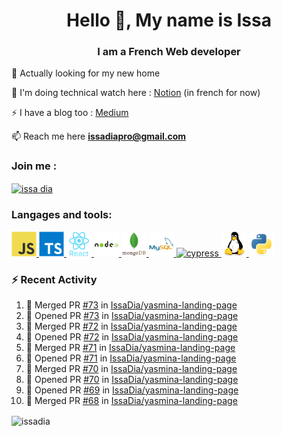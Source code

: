 <h1 align="center">Hello 👋, My name is Issa</h1>
<h3 align="center">I am a French Web developer</h3>


🔭 Actually looking for my new home


📝 I'm doing technical watch here :  [Notion](https://www.notion.so/Veille-Techno-Issa-2572f315bd9348c3a13dcb8b8c3cdb0d) (in french for now)

⚡ I have a blog too : [Medium](https://medium.com/@issadia)

📫 Reach me here **issadiapro@gmail.com**

<h3 align="left">Join me :</h3>
<p align="left">
<a href="https://linkedin.com/in/issa-dia-dev/" target="blank"><img align="center" src="https://raw.githubusercontent.com/rahuldkjain/github-profile-readme-generator/master/src/images/icons/Social/linked-in-alt.svg" alt="issa dia" height="30" width="40" /></a>
</p>

<h3 align="left">Langages and tools:</h3>
<p align="left"> 
  <a href="https://developer.mozilla.org/en-US/docs/Web/JavaScript" target="_blank"> <img src="https://raw.githubusercontent.com/devicons/devicon/master/icons/javascript/javascript-original.svg" alt="javascript" width="40" height="40"/> </a>
  <a href="https://www.typescriptlang.org/" target="_blank"> <img src="https://raw.githubusercontent.com/devicons/devicon/master/icons/typescript/typescript-original.svg" alt="typescript" width="40" height="40"/> </a>
  <a href="https://reactjs.org/" target="_blank"> <img src="https://raw.githubusercontent.com/devicons/devicon/master/icons/react/react-original-wordmark.svg" alt="react" width="40" height="40"/> </a>
  <a href="https://nodejs.org" target="_blank"> <img src="https://raw.githubusercontent.com/devicons/devicon/master/icons/nodejs/nodejs-original-wordmark.svg" alt="nodejs" width="40" height="40"/> </a>
   <a href="https://www.mongodb.com/" target="_blank"> <img src="https://raw.githubusercontent.com/devicons/devicon/master/icons/mongodb/mongodb-original-wordmark.svg" alt="mongodb" width="40" height="40"/> </a>
  <a href="https://www.mysql.com/" target="_blank"> <img src="https://raw.githubusercontent.com/devicons/devicon/master/icons/mysql/mysql-original-wordmark.svg" alt="mysql" width="40" height="40"/> </a>
  <a href="https://www.cypress.io" target="_blank"> <img src="https://raw.githubusercontent.com/simple-icons/simple-icons/6e46ec1fc23b60c8fd0d2f2ff46db82e16dbd75f/icons/cypress.svg" alt="cypress" width="40" height="40"/> </a>
  <a href="https://www.linux.org/" target="_blank"> <img src="https://raw.githubusercontent.com/devicons/devicon/master/icons/linux/linux-original.svg" alt="linux" width="40" height="40"/> </a> 
    <a href="https://www.python.org" target="_blank"> <img src="https://raw.githubusercontent.com/devicons/devicon/master/icons/python/python-original.svg" alt="python" width="40" height="40"/> </a>
</p>

### :zap: Recent Activity

<!--START_SECTION:activity-->
1. 🎉 Merged PR [#73](https://github.com/IssaDia/yasmina-landing-page/pull/73) in [IssaDia/yasmina-landing-page](https://github.com/IssaDia/yasmina-landing-page)
2. 💪 Opened PR [#73](https://github.com/IssaDia/yasmina-landing-page/pull/73) in [IssaDia/yasmina-landing-page](https://github.com/IssaDia/yasmina-landing-page)
3. 🎉 Merged PR [#72](https://github.com/IssaDia/yasmina-landing-page/pull/72) in [IssaDia/yasmina-landing-page](https://github.com/IssaDia/yasmina-landing-page)
4. 💪 Opened PR [#72](https://github.com/IssaDia/yasmina-landing-page/pull/72) in [IssaDia/yasmina-landing-page](https://github.com/IssaDia/yasmina-landing-page)
5. 🎉 Merged PR [#71](https://github.com/IssaDia/yasmina-landing-page/pull/71) in [IssaDia/yasmina-landing-page](https://github.com/IssaDia/yasmina-landing-page)
6. 💪 Opened PR [#71](https://github.com/IssaDia/yasmina-landing-page/pull/71) in [IssaDia/yasmina-landing-page](https://github.com/IssaDia/yasmina-landing-page)
7. 🎉 Merged PR [#70](https://github.com/IssaDia/yasmina-landing-page/pull/70) in [IssaDia/yasmina-landing-page](https://github.com/IssaDia/yasmina-landing-page)
8. 💪 Opened PR [#70](https://github.com/IssaDia/yasmina-landing-page/pull/70) in [IssaDia/yasmina-landing-page](https://github.com/IssaDia/yasmina-landing-page)
9. 💪 Opened PR [#69](https://github.com/IssaDia/yasmina-landing-page/pull/69) in [IssaDia/yasmina-landing-page](https://github.com/IssaDia/yasmina-landing-page)
10. 🎉 Merged PR [#68](https://github.com/IssaDia/yasmina-landing-page/pull/68) in [IssaDia/yasmina-landing-page](https://github.com/IssaDia/yasmina-landing-page)
<!--END_SECTION:activity-->

<p><img align="center" src="https://github-readme-streak-stats.herokuapp.com/?user=issadia&" alt="issadia" /></p>

